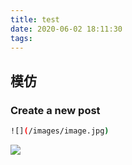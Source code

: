 ```yaml
---
title: test
date: 2020-06-02 18:11:30
tags:
---
```


## 模仿

### Create a new post
``` bash
![](/images/image.jpg)
```
![](source/images/image.jpg)

